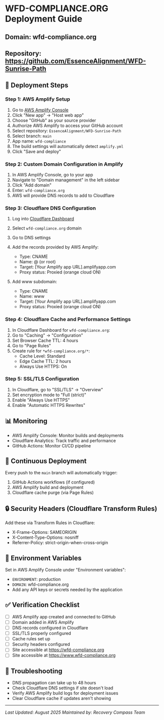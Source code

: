 # WFD-COMPLIANCE.ORG Deployment Guide

## Domain: wfd-compliance.org
## Repository: https://github.com/EssenceAlignment/WFD-Sunrise-Path

## 🚀 Deployment Steps

### Step 1: AWS Amplify Setup
1. Go to [AWS Amplify Console](https://console.aws.amazon.com/amplify/)
2. Click "New app" → "Host web app"
3. Choose "GitHub" as your source provider
4. Authorize AWS Amplify to access your GitHub account
5. Select repository: `EssenceAlignment/WFD-Sunrise-Path`
6. Select branch: `main`
7. App name: `wfd-compliance`
8. The build settings will automatically detect `amplify.yml`
9. Click "Save and deploy"

### Step 2: Custom Domain Configuration in Amplify
1. In AWS Amplify Console, go to your app
2. Navigate to "Domain management" in the left sidebar
3. Click "Add domain"
4. Enter: `wfd-compliance.org`
5. AWS will provide DNS records to add to Cloudflare

### Step 3: Cloudflare DNS Configuration
1. Log into [Cloudflare Dashboard](https://dash.cloudflare.com)
2. Select `wfd-compliance.org` domain
3. Go to DNS settings
4. Add the records provided by AWS Amplify:
   - Type: CNAME
   - Name: @ (or root)
   - Target: [Your Amplify app URL].amplifyapp.com
   - Proxy status: Proxied (orange cloud ON)
   
5. Add www subdomain:
   - Type: CNAME
   - Name: www
   - Target: [Your Amplify app URL].amplifyapp.com
   - Proxy status: Proxied (orange cloud ON)

### Step 4: Cloudflare Cache and Performance Settings
1. In Cloudflare Dashboard for `wfd-compliance.org`:
2. Go to "Caching" → "Configuration"
3. Set Browser Cache TTL: 4 hours
4. Go to "Page Rules"
5. Create rule for `*wfd-compliance.org/*`:
   - Cache Level: Standard
   - Edge Cache TTL: 2 hours
   - Always Use HTTPS: On

### Step 5: SSL/TLS Configuration
1. In Cloudflare, go to "SSL/TLS" → "Overview"
2. Set encryption mode to "Full (strict)"
3. Enable "Always Use HTTPS"
4. Enable "Automatic HTTPS Rewrites"

## 📊 Monitoring
- AWS Amplify Console: Monitor builds and deployments
- Cloudflare Analytics: Track traffic and performance
- GitHub Actions: Monitor CI/CD pipeline

## 🔄 Continuous Deployment
Every push to the `main` branch will automatically trigger:
1. GitHub Actions workflows (if configured)
2. AWS Amplify build and deployment
3. Cloudflare cache purge (via Page Rules)

## 🔒 Security Headers (Cloudflare Transform Rules)
Add these via Transform Rules in Cloudflare:
- X-Frame-Options: SAMEORIGIN
- X-Content-Type-Options: nosniff
- Referrer-Policy: strict-origin-when-cross-origin

## 📝 Environment Variables
Set in AWS Amplify Console under "Environment variables":
- `ENVIRONMENT`: production
- `DOMAIN`: wfd-compliance.org
- Add any API keys or secrets needed by the application

## ✅ Verification Checklist
- [ ] AWS Amplify app created and connected to GitHub
- [ ] Domain added in AWS Amplify
- [ ] DNS records configured in Cloudflare
- [ ] SSL/TLS properly configured
- [ ] Cache rules set up
- [ ] Security headers configured
- [ ] Site accessible at https://wfd-compliance.org
- [ ] Site accessible at https://www.wfd-compliance.org

## 🚨 Troubleshooting
- DNS propagation can take up to 48 hours
- Check Cloudflare DNS settings if site doesn't load
- Verify AWS Amplify build logs for deployment issues
- Clear Cloudflare cache if updates aren't showing

---
*Last Updated: August 2025*
*Maintained by: Recovery Compass Team*
